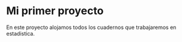 # Mi primer proyecto

En este proyecto alojamos todos los cuadernos que trabajaremos en estadistica.
